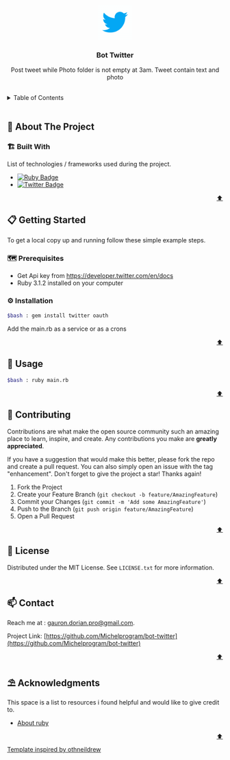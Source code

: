 <div id="top"></div>



<!-- PROJECT LOGO -->
<br />
<div align="center">
    <img src="images/twitter.gif" alt="Logo" width="80" height="80">

  <h3 align="center">Bot Twitter</h3>

  <p align="center">Post tweet while Photo folder is not empty at 3am. Tweet contain text and photo</p>
</div>

 <br />  

<!-- TABLE OF CONTENTS -->
<details>
  <summary>Table of Contents</summary>
  <ol>
    <li>
      <a href="#about-the-project">🧭 About The Project</a>
      <ul>
        <li><a href="#built-with">🏗️ Built With</a></li>
      </ul>
    </li>
    <li>
      <a href="#getting-started">📋 Getting Started</a>
      <ul>
        <li><a href="#prerequisites">🗺️ Prerequisites</a></li>
        <li><a href="#installation">⚙️ Installation</a></li>
      </ul>
    </li>
    <li><a href="#usage">💾 Usage</a></li>
    <li><a href="#contributing">🔗 Contributing</a></li>
    <li><a href="#license">📰 License</a></li>
    <li><a href="#contact">📫 Contact</a></li>
    <li><a href="#acknowledgments">⛱️ Acknowledgments</a></li>
  </ol>
</details>

<br>



<!-- ABOUT THE PROJECT -->
## 🧭 About The Project

### 🏗️ Built With

List of technologies / frameworks used during the project.

* [![Ruby Badge](https://img.shields.io/badge/Ruby-CC342D?style=for-the-badge&logo=ruby&logoColor=white)](https://www.ruby-lang.org/fr/)
* [![Twitter Badge](https://img.shields.io/badge/Twitter-1DA1F2?style=for-the-badge&logo=twitter&logoColor=white)](https://twitter.com)

<p align="right"><a href="#top">⬆️</a></p>




<!-- GETTING STARTED -->
## 📋 Getting Started

To get a local copy up and running follow these simple example steps.

### 🗺️ Prerequisites

* Get Api key from https://developer.twitter.com/en/docs
* Ruby 3.1.2 installed on your computer

### ⚙️ Installation

```sh
$bash : gem install twitter oauth 
```

Add the main.rb as a service or as a crons

<p align="right"><a href="#top">⬆️</a></p>


<!-- USAGE EXAMPLES -->
## 💾 Usage

```sh
$bash : ruby main.rb
```

<p align="right"><a href="#top">⬆️</a></p>




<!-- CONTRIBUTING -->
## 🔗 Contributing

Contributions are what make the open source community such an amazing place to learn, inspire, and create. Any contributions you make are **greatly appreciated**.

If you have a suggestion that would make this better, please fork the repo and create a pull request. You can also simply open an issue with the tag "enhancement".
Don't forget to give the project a star! Thanks again!

1. Fork the Project
2. Create your Feature Branch (`git checkout -b feature/AmazingFeature`)
3. Commit your Changes (`git commit -m 'Add some AmazingFeature'`)
4. Push to the Branch (`git push origin feature/AmazingFeature`)
5. Open a Pull Request

<p align="right"><a href="#top">⬆️</a></p>




<!-- LICENSE -->
## 📰 License

Distributed under the MIT License. See `LICENSE.txt` for more information.

<p align="right"><a href="#top">⬆️</a></p>




<!-- CONTACT -->
## 📫 Contact

Reach me at : gauron.dorian.pro@gmail.com.

Project Link: [https://github.com/Michelprogram/bot-twitter](https://github.com/Michelprogram/bot-twitter)

<p align="right"><a href="#top">⬆️</a></p>




<!-- ACKNOWLEDGMENTS -->
## ⛱️ Acknowledgments

This space is a list to resources i found helpful and would like to give credit to.

* [About ruby](https://www.ruby-lang.org/fr/)

<p align="right"><a href="#top">⬆️</a></p>

<a href="https://github.com/othneildrew/Best-README-Template">Template inspired by othneildrew</a>